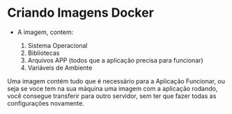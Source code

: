 # Criando Imagens Docker

- A imagem, contem:

  1) Sistema Operacional
  2) Bibliotecas
  3) Arquivos APP (todos que a aplicação precisa para funcionar)
  4) Variáveis de Ambiente

Uma imagem contém tudo que é necessário para a Aplicação Funcionar, ou seja se voce tem na sua máquina uma imagem com a aplicação rodando, você consegue transferir para outro servidor, sem ter que fazer todas as configurações novamente.

